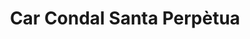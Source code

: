 ---
title: "Car Condal Santa Perpètua"
url: /santa-perpetua-de-mogoda/car-condal-santa-perpetua/
shop: reparación de automóviles
---